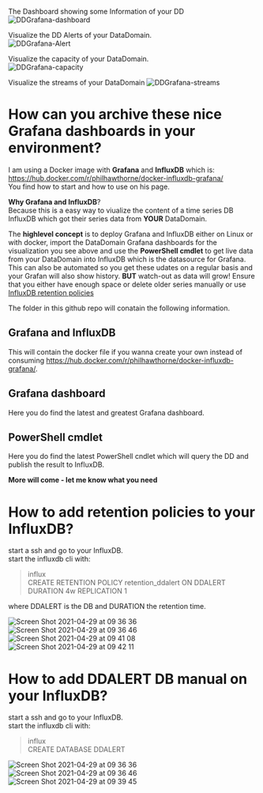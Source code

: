 The Dashboard showing some Information of your DD 
![DDGrafana-dashboard](https://user-images.githubusercontent.com/17120076/116391028-f5210800-a81e-11eb-923c-2f649867e92e.gif) 

Visualize the DD Alerts of your DataDomain.   
![DDGrafana-Alert](https://user-images.githubusercontent.com/17120076/116391246-32859580-a81f-11eb-8d0f-ca799d2c55ca.gif) 

Visualize the capacity of your DataDomain.  
![DDGrafana-capacity](https://user-images.githubusercontent.com/17120076/116391358-5943cc00-a81f-11eb-8bc3-5bd4878a1625.gif) 

Visualize the streams of your DataDomain
![DDGrafana-streams](https://user-images.githubusercontent.com/17120076/116391883-01f22b80-a820-11eb-95f5-e02b007dd085.gif) 

# How can you archive these nice Grafana dashboards in your environment?   

I am using a Docker image with **Grafana** and **InfluxDB** which is:    
https://hub.docker.com/r/philhawthorne/docker-influxdb-grafana/     
You find how to start and how to use on his page.

**Why Grafana and InfluxDB**?   
Because this is a easy way to viualize the content of a time series DB InfluxDB which got their series data from **YOUR** DataDomain.  

The **highlevel concept** is to deploy Grafana and InfluxDB either on Linux or with docker, import the DataDomain Grafana dashboards for the visualization you see above and use the **PowerShell cmdlet** to get live data from your DataDomain into InfluxDB which is the datasource for Grafana. This can also be automated so you get these udates on a regular basis and your Grafan will also show history. **BUT** watch-out as data will grow! Ensure that you either have enough space or delete older series manually or use [InfluxDB retention policies](https://docs.influxdata.com/influxdb/v1.8/guides/downsample_and_retain/)


The folder in this github repo will conatain the following information.   
## Grafana and InfluxDB  
This will contain the docker file if you wanna create your own instead of consuming https://hub.docker.com/r/philhawthorne/docker-influxdb-grafana/.                   
## Grafana dashboard  
Here you do find the latest and greatest Grafana dashboard. 

## PowerShell cmdlet  
Here you do find the latest PowerShell cndlet which will query the DD and publish the result to InfluxDB.             

**More will come - let me know what you need**

# How to add retention policies to your InfluxDB?
start a ssh and go to your InfluxDB.   
start the influxdb cli with:   
>influx   
>CREATE RETENTION POLICY retention_ddalert ON DDALERT DURATION 4w REPLICATION 1  

where DDALERT is the DB and DURATION the retention time.  

![Screen Shot 2021-04-29 at 09 36 36](https://user-images.githubusercontent.com/17120076/116517030-a632ab80-a8ce-11eb-9679-37e3a237103a.png)    
![Screen Shot 2021-04-29 at 09 36 46](https://user-images.githubusercontent.com/17120076/116517045-aa5ec900-a8ce-11eb-9ba8-67d3b11801b8.png)      
![Screen Shot 2021-04-29 at 09 41 08](https://user-images.githubusercontent.com/17120076/116517429-3bce3b00-a8cf-11eb-9958-c8686a2ef160.png)   
![Screen Shot 2021-04-29 at 09 42 11](https://user-images.githubusercontent.com/17120076/116517437-3e309500-a8cf-11eb-8f8d-34761a0076ff.png)      

# How to add DDALERT DB manual on your InfluxDB?
start a ssh and go to your InfluxDB.   
start the influxdb cli with:   
>influx  
>CREATE DATABASE DDALERT

![Screen Shot 2021-04-29 at 09 36 36](https://user-images.githubusercontent.com/17120076/116517030-a632ab80-a8ce-11eb-9679-37e3a237103a.png)   
![Screen Shot 2021-04-29 at 09 36 46](https://user-images.githubusercontent.com/17120076/116517045-aa5ec900-a8ce-11eb-9ba8-67d3b11801b8.png)   
![Screen Shot 2021-04-29 at 09 39 45](https://user-images.githubusercontent.com/17120076/116517410-340e9680-a8cf-11eb-8d9b-5c4a3d5b0043.png)    




